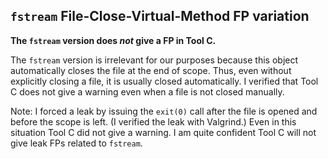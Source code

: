 ## `fstream` File-Close-Virtual-Method FP variation

**The `fstream` version does *not* give a FP in Tool C.**

The `fstream` version is irrelevant for our purposes because this object automatically closes the file at the end of scope. Thus, even without explicitly closing a file, it is usually closed automatically. I verified that Tool C does not give a warning even when a file is not closed manually.

Note: I forced a leak by issuing the `exit(0)` call after the file is opened and before the scope is left. (I verified the leak with Valgrind.) Even in this situation Tool C did not give a warning. I am quite confident Tool C will not give leak FPs related to `fstream`.
